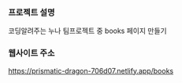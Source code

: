 ### 프로젝트 설명

코딩알려주는 누나 팀프로젝트 중 books 페이지 만들기

### 웹사이트 주소

https://prismatic-dragon-706d07.netlify.app/books
